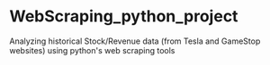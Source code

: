 # WebScraping_python_project
Analyzing historical Stock/Revenue data (from Tesla and GameStop websites) using python's web scraping tools
